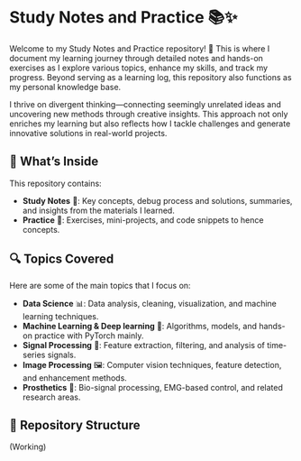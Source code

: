 # Study Notes and Practice 📚✨

Welcome to my Study Notes and Practice repository! 🚀
This is where I document my learning journey through detailed notes and hands-on exercises as I explore various topics, enhance my skills, and track my progress. Beyond serving as a learning log, this repository also functions as my personal knowledge base.

I thrive on divergent thinking—connecting seemingly unrelated ideas and uncovering new methods through creative insights. This approach not only enriches my learning but also reflects how I tackle challenges and generate innovative solutions in real-world projects.

## 🧠 What’s Inside  
This repository contains:

- **Study Notes** 📝: Key concepts, debug process and solutions, summaries, and insights from the materials I learned.
- **Practice** 🔄: Exercises, mini-projects, and code snippets to hence concepts.

## 🔍 Topics Covered
Here are some of the main topics that I focus on:

- **Data Science** 📊: Data analysis, cleaning, visualization, and machine learning techniques.
- **Machine Learning & Deep learning** 🤖: Algorithms, models, and hands-on practice with PyTorch mainly.
- **Signal Processing** 🎵: Feature extraction, filtering, and analysis of time-series signals.  
- **Image Processing** 🖼️: Computer vision techniques, feature detection, and enhancement methods.  
- **Prosthetics** 🦾: Bio-signal processing, EMG-based control, and related research areas.  

## 📝 Repository Structure
(Working)
